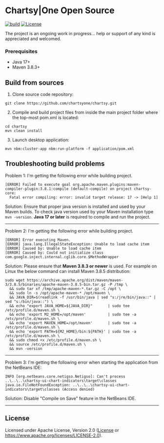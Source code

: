 # **Chartsy|One** Open Source
[![build](https://github.com/chartsyone/chartsy/actions/workflows/github-actions-build.yaml/badge.svg)](https://github.com/chartsyone/chartsy/actions/workflows/github-actions-build.yaml)
[![License](https://img.shields.io/badge/License-Apache_2.0-blue.svg)](https://opensource.org/licenses/Apache-2.0)

The project is an ongoing work in progress... help or support of any kind is appreciated and welcomed.

### Prerequisites
* Java 17+
* Maven 3.8.3+

## Build from sources
1. Clone source code repository:
```shell
git clone https://github.com/chartsyone/chartsy.git
```
2. Compile and build project files from inside the main project folder where the top-most pom.xml is located:
```shell
cd chartsy
mvn clean install
```
3. Launch desktop application:
```shell
mvn nbm:cluster-app nbm:run-platform -f application/pom.xml
```

## Troubleshooting build problems
Problem 1: I'm getting the following error while building project.
```
[ERROR] Failed to execute goal org.apache.maven.plugins:maven-compiler-plugin:3.8.1:compile (default-compile) on project chartsy-core:
  Fatal error compiling: error: invalid target release: 17 -> [Help 1]
```
Solution: Ensure that proper java version is installed and used by your Maven builds. To check java version used by your Maven installation type `mvn -version`. **Java 17 or later** is required to compile and run the project.
___
Problem 2: I'm getting the following error while building project.
```
[ERROR] Error executing Maven.
[ERROR] java.lang.IllegalStateException: Unable to load cache item
[ERROR] Caused by: Unable to load cache item
[ERROR] Caused by: Could not initialize class com.google.inject.internal.cglib.core.$MethodWrapper
```
Solution: Please ensure that **Maven 3.8.3 or newer** is used. For example on Linux the below command can install Maven 3.8.5 distribution:
```shell
sudo wget https://archive.apache.org/dist/maven/maven-3/3.8.5/binaries/apache-maven-3.8.5-bin.tar.gz -P /tmp \
  && sudo tar xf /tmp/apache-maven-*.tar.gz -C /opt \
  && sudo ln -s /opt/apache-maven-* /opt/maven \
  && JAVA_DIR=$(readlink -f /usr/bin/java | sed "s:/jre/bin/java::" | sed "s:/bin/java::") \
  && echo "export JAVA_HOME=${JAVA_DIR}"       | sudo tee /etc/profile.d/maven.sh \
  && echo 'export M2_HOME=/opt/maven'          | sudo tee -a /etc/profile.d/maven.sh \
  && echo 'export MAVEN_HOME=/opt/maven'       | sudo tee -a /etc/profile.d/maven.sh \
  && echo 'export PATH=${M2_HOME}/bin:${PATH}' | sudo tee -a /etc/profile.d/maven.sh \
  && sudo chmod +x /etc/profile.d/maven.sh \
  && source /etc/profile.d/maven.sh \
  && mvn -version
```
---
Problem 3: I'm getting the following error when starting the application from the NetBeans IDE:
```
INFO [org.netbeans.core.netigso.Netigso]: Can't process ..\..\..\chartsy-ui-chart-indicators\target\classes
java.io.FileNotFoundException: ..\..\..\chartsy-ui-chart-indicators\target\classes (Access denied)
```
Solution: Disable "Compile on Save" feature in the NetBeans IDE.
___
## License
Licensed under Apache License, Version 2.0 ([License](LICENSE) or https://www.apache.org/licenses/LICENSE-2.0).